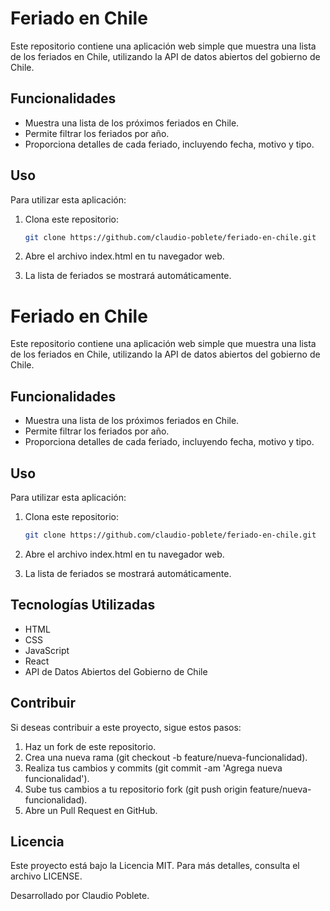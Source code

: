 # Feriado en Chile

Este repositorio contiene una aplicación web simple que muestra una lista de los feriados en Chile, utilizando la API de datos abiertos del gobierno de Chile.

## Funcionalidades

- Muestra una lista de los próximos feriados en Chile.
- Permite filtrar los feriados por año.
- Proporciona detalles de cada feriado, incluyendo fecha, motivo y tipo.

## Uso

Para utilizar esta aplicación:

1. Clona este repositorio:

   ```bash
   git clone https://github.com/claudio-poblete/feriado-en-chile.git
2. Abre el archivo index.html en tu navegador web.

3. La lista de feriados se mostrará automáticamente.

# Feriado en Chile

Este repositorio contiene una aplicación web simple que muestra una lista de los feriados en Chile, utilizando la API de datos abiertos del gobierno de Chile.

## Funcionalidades

- Muestra una lista de los próximos feriados en Chile.
- Permite filtrar los feriados por año.
- Proporciona detalles de cada feriado, incluyendo fecha, motivo y tipo.

## Uso

Para utilizar esta aplicación:

1. Clona este repositorio:

   ```bash
   git clone https://github.com/claudio-poblete/feriado-en-chile.git

2. Abre el archivo index.html en tu navegador web.

3. La lista de feriados se mostrará automáticamente.

## Tecnologías Utilizadas
  - HTML
  - CSS
  - JavaScript
  - React
  - API de Datos Abiertos del Gobierno de Chile

## Contribuir
Si deseas contribuir a este proyecto, sigue estos pasos:
  1. Haz un fork de este repositorio.
  2. Crea una nueva rama (git checkout -b feature/nueva-funcionalidad).
  3. Realiza tus cambios y commits (git commit -am 'Agrega nueva funcionalidad').
  4. Sube tus cambios a tu repositorio fork (git push origin feature/nueva-funcionalidad).
  5. Abre un Pull Request en GitHub.
     
## Licencia
Este proyecto está bajo la Licencia MIT. Para más detalles, consulta el archivo LICENSE.

Desarrollado por Claudio Poblete.
